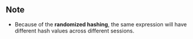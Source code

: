 
## Note
- Because of the **randomized hashing**, the same expression will have different hash values across different sessions.